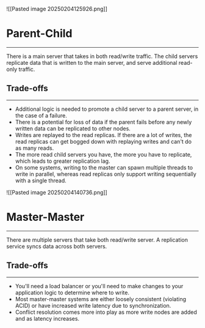 ![[Pasted image 20250204125926.png]]
# Parent-Child
---
There is a main server that takes in both read/write traffic. The child servers replicate data that is written to the main server, and serve additional read-only traffic.
## Trade-offs
---
* Additional logic is needed to promote a child server to a parent server, in the case of a failure.
* There is a potential for loss of data if the parent fails before any newly written data can be replicated to other nodes.
* Writes are replayed to the read replicas. If there are a lot of writes, the read replicas can get bogged down with replaying writes and can't do as many reads.
* The more read child servers you have, the more you have to replicate, which leads to greater replication lag.
* On some systems, writing to the master can spawn multiple threads to write in parallel, whereas read replicas only support writing sequentially with a single thread.


![[Pasted image 20250204140736.png]]
# Master-Master
---
There are multiple servers that take both read/write server. A replication service syncs data across both servers.

## Trade-offs
---
* You'll need a load balancer or you'll need to make changes to your application logic to determine where to write.
* Most master-master systems are either loosely consistent (violating ACID) or have increased write latency due to synchronization.
* Conflict resolution comes more into play as more write nodes are added and as latency increases.
